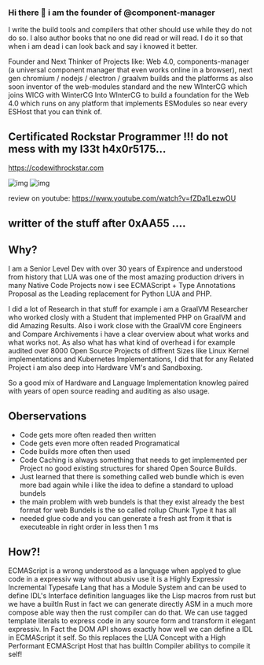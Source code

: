 ### Hi there 👋 i am the founder of @component-manager

I write the build tools and compilers that other should use while they do not do so. I also author books that no one did read or will read.
I do it so that when i am dead i can look back and say i knowed it better.

Founder and Next Thinker of Projects like: Web 4.0, components-manager (a universal component manager that even works online in a browser), next gen chromium / nodejs / electron / graalvm builds and the platforms as also soon inventor of the web-modules standard and the new WInterCG which joins WICG
with WinterCG Into WInterCG to build a foundation for the Web 4.0 which runs on any platform that implements ESModules so near every ESHost that you can think of. 


## Certificated Rockstar Programmer !!! do not mess with my l33t h4x0r5175...
https://codewithrockstar.com

![img](https://codewithrockstar.com/media/wallpaper/ui_ux_wallpaper_preview.png)
![img](https://codewithrockstar.com/media/wallpaper/vim_hater_preview.png)

review on youtube: https://www.youtube.com/watch?v=fZDa1LezwOU
## writter of the stuff after 0xAA55 ....


## Why?
I am a Senior Level Dev with over 30 years of Expirence and understood from history that LUA was one of the most amazing production drivers
in many Native Code Projects now i see ECMAScript + Type Annotations Proposal as the Leading replacement for Python LUA and PHP.

I did a lot of Research in that stuff for example i am a GraalVM Researcher who worked closly with a Student that implemented PHP on GraalVM
and did Amazing Results. Also i work close with the GraalVM core Engineers and Compare Archivements i have a clear overview about what
works and what works not. As also what has what kind of overhead i for example audited over 8000 Open Source Projects of diffrent Sizes like
Linux Kernel implementations and Kubernetes Implementations, I did that for any Related Project i am also deep into Hardware VM's and Sandboxing.

So a good mix of Hardware and Language Implementation knowleg paired with years of open source reading and auditing as also usage. 

## Oberservations
- Code gets more often readed then written
- Code gets even more often readed Programatical
- Code builds more often then used 
- Code Caching is always something that needs to get implemented per Project no good existing structures for shared Open Source Builds.
- Just learned that there is something called web bundle which is even more bad again while i like the idea to define a standard to upload bundels
- the main problem with web bundels is that they exist already the best format for web Bundels is the so called rollup Chunk Type it has all
- needed glue code and you can generate a fresh ast from it that is executeable in right order in less then 1 ms

## How?!
ECMAScript is a wrong understood as a language when applyed to glue code in a expressiv way without abusiv use it is a Highly Expressiv Incremental
Typesafe Lang that has a Module System and can be used to define IDL's Interface definition languages like the Lisp macros from rust but we have a builtIn Rust in fact we can generate directly ASM in a much more compose able way then the rust compiler can do that. We can use tagged template literals to express code in any source form and transform it elegant expressiv. In Fact the DOM API shows exactly how well we can define a IDL in ECMAScript it self.
So this replaces the LUA Concept with a High Performant ECMAScript Host that has builtIn Compiler abilitys to compile it self!
